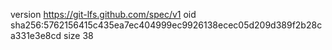 version https://git-lfs.github.com/spec/v1
oid sha256:5762156415c435ea7ec404999ec9926138ecec05d209d389f2b28ca331e3e8cd
size 38
